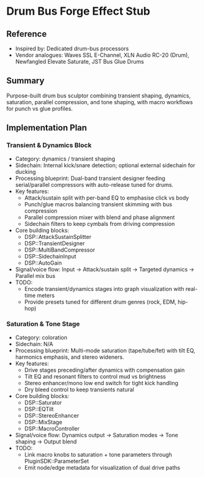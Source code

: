 # Drum Bus Forge Effect Stub

## Reference
- Inspired by: Dedicated drum-bus processors
- Vendor analogues: Waves SSL E-Channel, XLN Audio RC-20 (Drum), Newfangled Elevate Saturate, JST Bus Glue Drums

## Summary
Purpose-built drum bus sculptor combining transient shaping, dynamics, saturation, parallel compression, and tone shaping, with macro workflows for punch vs glue profiles.

## Implementation Plan
### Transient & Dynamics Block
- Category: dynamics / transient shaping
- Sidechain: Internal kick/snare detection; optional external sidechain for ducking
- Processing blueprint: Dual-band transient designer feeding serial/parallel compressors with auto-release tuned for drums.
- Key features:
  - Attack/sustain split with per-band EQ to emphasise click vs body
  - Punch/glue macros balancing transient skimming with bus compression
  - Parallel compression mixer with blend and phase alignment
  - Sidechain filters to keep cymbals from driving compression
- Core building blocks:
  - DSP::AttackSustainSplitter
  - DSP::TransientDesigner
  - DSP::MultiBandCompressor
  - DSP::SidechainInput
  - DSP::AutoGain
- Signal/voice flow: Input → Attack/sustain split → Targeted dynamics → Parallel mix bus
- TODO:
  - Encode transient/dynamics stages into graph visualization with real-time meters
  - Provide presets tuned for different drum genres (rock, EDM, hip-hop)

### Saturation & Tone Stage
- Category: coloration
- Sidechain: N/A
- Processing blueprint: Multi-mode saturation (tape/tube/fet) with tilt EQ, harmonics emphasis, and stereo wideners.
- Key features:
  - Drive stages preceding/after dynamics with compensation gain
  - Tilt EQ and resonant filters to control mud vs brightness
  - Stereo enhancer/mono low end switch for tight kick handling
  - Dry bleed control to keep transients natural
- Core building blocks:
  - DSP::Saturator
  - DSP::EQTilt
  - DSP::StereoEnhancer
  - DSP::MixStage
  - DSP::MacroController
- Signal/voice flow: Dynamics output → Saturation modes → Tone shaping → Output blend
- TODO:
  - Link macro knobs to saturation + tone parameters through PluginSDK::ParameterSet
  - Emit node/edge metadata for visualization of dual drive paths
